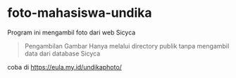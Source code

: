 # foto-mahasiswa-undika
Program ini mengambil foto dari web Sicyca
>Pengambilan Gambar Hanya melalui directory publik tanpa mengambil data dari database Sicyca

coba di https://eula.my.id/undikaphoto/
